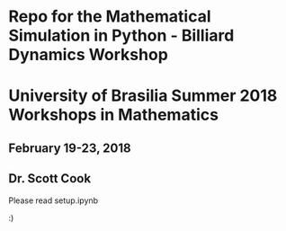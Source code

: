 # Repo for the Mathematical Simulation in Python - Billiard Dynamics Workshop
# University of Brasilia Summer 2018 Workshops in Mathematics
## February 19-23, 2018
## Dr. Scott Cook

Please read setup.ipynb

:)
